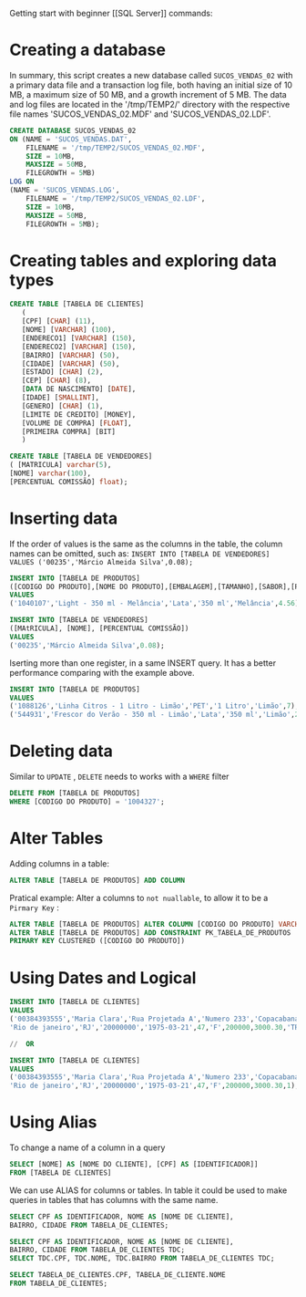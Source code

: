 Getting start with beginner [[SQL Server]] commands:
# Creating a database

In summary, this script creates a new database called `SUCOS_VENDAS_02` with a primary data file and a transaction log file, both having an initial size of 10 MB, a maximum size of 50 MB, and a growth increment of 5 MB. The data and log files are located in the '/tmp/TEMP2/' directory with the respective file names 'SUCOS_VENDAS_02.MDF' and 'SUCOS_VENDAS_02.LDF'.

```sql
CREATE DATABASE SUCOS_VENDAS_02
ON (NAME = 'SUCOS_VENDAS.DAT',
	FILENAME = '/tmp/TEMP2/SUCOS_VENDAS_02.MDF',
	SIZE = 10MB,
	MAXSIZE = 50MB,
	FILEGROWTH = 5MB)
LOG ON
(NAME = 'SUCOS_VENDAS.LOG',
	FILENAME = '/tmp/TEMP2/SUCOS_VENDAS_02.LDF',
	SIZE = 10MB,
	MAXSIZE = 50MB,
	FILEGROWTH = 5MB);
```

# Creating tables and exploring data types

```sql
CREATE TABLE [TABELA DE CLIENTES]
   (
   [CPF] [CHAR] (11),
   [NOME] [VARCHAR] (100),
   [ENDERECO1] [VARCHAR] (150),
   [ENDERECO2] [VARCHAR] (150),
   [BAIRRO] [VARCHAR] (50),
   [CIDADE] [VARCHAR] (50),
   [ESTADO] [CHAR] (2),
   [CEP] [CHAR] (8),
   [DATA DE NASCIMENTO] [DATE],
   [IDADE] [SMALLINT],
   [GENERO] [CHAR] (1),
   [LIMITE DE CREDITO] [MONEY],
   [VOLUME DE COMPRA] [FLOAT],
   [PRIMEIRA COMPRA] [BIT]
   )

CREATE TABLE [TABELA DE VENDEDORES]
( [MATRICULA] varchar(5),
[NOME] varchar(100),
[PERCENTUAL COMISSÃO] float);
```

# Inserting data

If the order of values is the same as the columns in the table, the column names can be omitted, such as: `INSERT INTO [TABELA DE VENDEDORES] VALUES ('00235','Márcio Almeida Silva',0.08);`

```sql
INSERT INTO [TABELA DE PRODUTOS]
([CODIGO DO PRODUTO],[NOME DO PRODUTO],[EMBALAGEM],[TAMANHO],[SABOR],[PRECO DE LISTA])
VALUES
('1040107','Light - 350 ml - Melância','Lata','350 ml','Melância',4.56);

INSERT INTO [TABELA DE VENDEDORES]
([MAtRICULA], [NOME], [PERCENTUAL COMISSÃO])
VALUES
('00235','Márcio Almeida Silva',0.08);
```

Iserting more than one register, in a same INSERT query. It has a better performance comparing with the example above.

```sql
INSERT INTO [TABELA DE PRODUTOS]
VALUES
('1088126','Linha Citros - 1 Litro - Limão','PET','1 Litro','Limão',7),
('544931','Frescor do Verão - 350 ml - Limão','Lata','350 ml','Limão',2.46)
```

# Deleting data

Similar to `UPDATE` , `DELETE` needs to works with a `WHERE` filter

```sql
DELETE FROM [TABELA DE PRODUTOS]
WHERE [CODIGO DO PRODUTO] = '1004327';
```

# Alter Tables

Adding columns in a table:

```sql
ALTER TABLE [TABELA DE PRODUTOS] ADD COLUMN
```

Pratical example: Alter a columns to `not nuallable`, to allow it to be a `Pirmary Key` :

```sql
ALTER TABLE [TABELA DE PRODUTOS] ALTER COLUMN [CODIGO DO PRODUTO] VARCHAR(20) NOT NULL;
ALTER TABLE [TABELA DE PRODUTOS] ADD CONSTRAINT PK_TABELA_DE_PRODUTOS
PRIMARY KEY CLUSTERED ([CODIGO DO PRODUTO])
```

# Using Dates and Logical

```sql
INSERT INTO [TABELA DE CLIENTES]
VALUES
('00384393555','Maria Clara','Rua Projetada A','Numero 233','Copacabana',
'Rio de janeiro','RJ','20000000','1975-03-21',47,'F',200000,3000.30,'TRUE');

//  OR

INSERT INTO [TABELA DE CLIENTES]
VALUES
('00384393555','Maria Clara','Rua Projetada A','Numero 233','Copacabana',
'Rio de janeiro','RJ','20000000','1975-03-21',47,'F',200000,3000.30,1);
```

# Using Alias

To change a name of a column in a query

```sql
SELECT [NOME] AS [NOME DO CLIENTE], [CPF] AS [IDENTIFICADOR]]
FROM [TABELA DE CLIENTES]
```

We can use ALIAS for columns or tables. In table it could be used to make queries in tables that has columns with the same name.
```sql
SELECT CPF AS IDENTIFICADOR, NOME AS [NOME DE CLIENTE], 
BAIRRO, CIDADE FROM TABELA_DE_CLIENTES;

SELECT CPF AS IDENTIFICADOR, NOME AS [NOME DE CLIENTE], 
BAIRRO, CIDADE FROM TABELA_DE_CLIENTES TDC;
SELECT TDC.CPF, TDC.NOME, TDC.BAIRRO FROM TABELA_DE_CLIENTES TDC;

SELECT TABELA_DE_CLIENTES.CPF, TABELA_DE_CLIENTE.NOME 
FROM TABELA_DE_CLIENTES;
```
